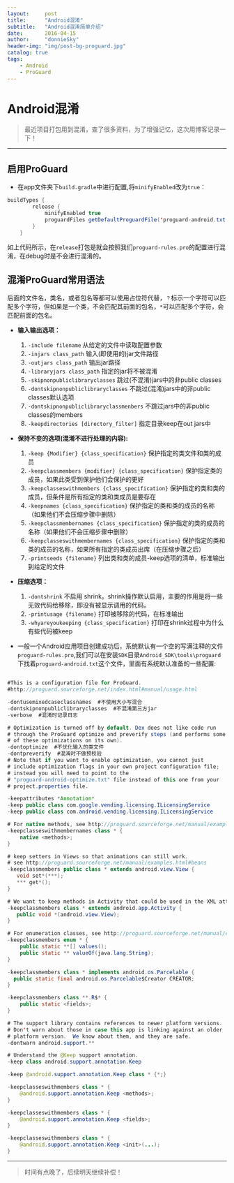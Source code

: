 ```yaml
---
layout:     post
title:      "Android混淆"
subtitle:   "Android混淆简单介绍"
date:       2016-04-15
author:     "donnieSky"
header-img: "img/post-bg-proguard.jpg"
catalog: true
tags:
    - Android
    - ProGuard
---
```


# Android混淆

> 最近项目打包用到混淆，查了很多资料，为了增强记忆，这次用博客记录一下！

----

## 启用ProGuard

* 在app文件夹下`build.gradle`中进行配置,将`minifyEnabled`改为`true`：
```java
buildTypes {
        release {
            minifyEnabled true
            proguardFiles getDefaultProguardFile('proguard-android.txt'), 'proguard-rules.pro'
        }
    }
```
如上代码所示，在`release`打包是就会按照我们`proguard-rules.pro`的配置进行混淆，在debug时是不会进行混淆的。

## 混淆ProGuard常用语法

后面的文件名，类名，或者包名等都可以使用占位符代替，`？`标示一个字符可以匹配多个字符，但如果是一个类，不会匹配其前面的包名，`*`可以匹配多个字符，会匹配前面的包名。

* **输入输出选项：**
    1. `-include filename`   从给定的文件中读取配置参数
    2. `-injars class_path`   输入(即使用的)jar文件路径
    3. `-outjars class_path`   输出jar路径
    4. `-libraryjars class_path`   指定的jar将不被混淆
    5. `-skipnonpubliclibraryclasses`   跳过(不混淆)jars中的非public classes
    6. `-dontskipnonpubliclibraryclasses`   不跳过(混淆)jars中的非public classes默认选项
    7. `-dontskipnonpubliclibraryclassmenbers`   不跳过jars中的非public classes的members
    8. `-keepdirectories [directory_filter]`   指定目录keep在out jars中
* **保持不变的选项(混淆不进行处理的内容):**
    1. `-keep {Modifier} {class_specification}`   保护指定的类文件和类的成员
    2. `-keepclassmembers {modifier} {class_specification}`   保护指定类的成员，如果此类受到保护他们会保护的更好
    3. `-keepclasseswithmembers {class_specification}`   保护指定的类和类的成员，但条件是所有指定的类和类成员是要存在
    4. `-keepnames {class_specification}`   保护指定的类和类的成员的名称（如果他们不会压缩步骤中删除）
    5. `-keepclassmembernames {class_specification}`   保护指定的类的成员的名称（如果他们不会压缩步骤中删除）
    6. `-keepclasseswithmembernames {class_specification}`   保护指定的类和类的成员的名称，如果所有指定的类成员出席（在压缩步骤之后）
    7. `-printseeds {filename}`   列出类和类的成员-keep选项的清单，标准输出到给定的文件
* **压缩选项：**
    1. `-dontshrink`   不启用 shrink。shrink操作默认启用，主要的作用是将一些无效代码给移除，即没有被显示调用的代码。
    2. `-printusage {filename}`   打印被移除的代码，在标准输出
    3. `-whyareyoukeeping {class_specification}`   打印在shrink过程中为什么有些代码被keep
        
* 一般一个Android应用项目创建成功后，系统默认有一个空的写满注释的文件`proguard-rules.pro`,我们可以在安装`SDK`目录`Android_SDK\tools\proguard`下找着`proguard-android.txt`这个文件，里面有系统默认准备的一些配置:


```java

#This is a configuration file for ProGuard.
#http://proguard.sourceforge.net/index.html#manual/usage.html

-dontusemixedcaseclassnames  #不使用大小写混合
-dontskipnonpubliclibraryclasses  #不混淆第三方jar
-verbose  #混淆时记录日志

# Optimization is turned off by default. Dex does not like code run
# through the ProGuard optimize and preverify steps (and performs some
# of these optimizations on its own).
-dontoptimize  #不优化输入的类文件
-dontpreverify  #混淆时不做预校验
# Note that if you want to enable optimization, you cannot just
# include optimization flags in your own project configuration file;
# instead you will need to point to the
# "proguard-android-optimize.txt" file instead of this one from your
# project.properties file.

-keepattributes *Annotation*
-keep public class com.google.vending.licensing.ILicensingService
-keep public class com.android.vending.licensing.ILicensingService

# For native methods, see http://proguard.sourceforge.net/manual/examples.html#native
-keepclasseswithmembernames class * {
    native <methods>;
}

# keep setters in Views so that animations can still work.
# see http://proguard.sourceforge.net/manual/examples.html#beans
-keepclassmembers public class * extends android.view.View {
   void set*(***);
   *** get*();
}

# We want to keep methods in Activity that could be used in the XML attribute onClick
-keepclassmembers class * extends android.app.Activity {
   public void *(android.view.View);
}

# For enumeration classes, see http://proguard.sourceforge.net/manual/examples.html#enumerations
-keepclassmembers enum * {
    public static **[] values();
    public static ** valueOf(java.lang.String);
}

-keepclassmembers class * implements android.os.Parcelable {
  public static final android.os.Parcelable$Creator CREATOR;
}

-keepclassmembers class **.R$* {
    public static <fields>;
}

# The support library contains references to newer platform versions.
# Don't warn about those in case this app is linking against an older
# platform version.  We know about them, and they are safe.
-dontwarn android.support.**

# Understand the @Keep support annotation.
-keep class android.support.annotation.Keep

-keep @android.support.annotation.Keep class * {*;}

-keepclasseswithmembers class * {
    @android.support.annotation.Keep <methods>;
}

-keepclasseswithmembers class * {
    @android.support.annotation.Keep <fields>;
}

-keepclasseswithmembers class * {
    @android.support.annotation.Keep <init>(...);
}

```

----

> 时间有点晚了，后续明天继续补偿！

